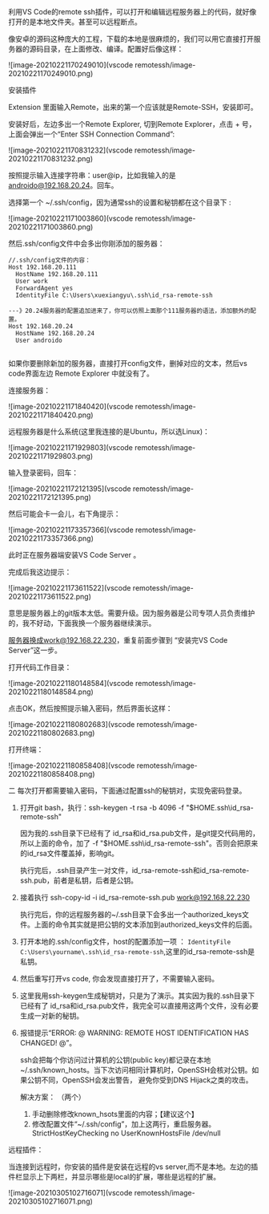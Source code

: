 利用VS Code的remote ssh插件，可以打开和编辑远程服务器上的代码，就好像打开的是本地文件夹。甚至可以远程断点。

像安卓的源码这种庞大的工程，下载的本地是很麻烦的，我们可以用它直接打开服务器的源码目录，在上面修改、编译。配置好后像这样：

![image-20210221170249010](vscode remotessh/image-20210221170249010.png)



安装插件

Extension 里面输入Remote，出来的第一个应该就是Remote-SSH，安装即可。

安装好后，左边多出一个Remote Explorer, 切到Remote Explorer，点击 + 号，上面会弹出一个“Enter SSH Connection Command”:

![image-20210221170831232](vscode remotessh/image-20210221170831232.png)

按照提示输入连接字符串：user@ip，比如我输入的是  androido@192.168.20.24。回车。



选择第一个 ~/.ssh/config，因为通常ssh的设置和秘钥都在这个目录下 :

![image-20210221171003860](vscode remotessh/image-20210221171003860.png)

然后.ssh/config文件中会多出你刚添加的服务器：

```
//.ssh/config文件的内容：
Host 192.168.20.111
  HostName 192.168.20.111
  User work
  ForwardAgent yes
  IdentityFile C:\Users\xuexiangyu\.ssh\id_rsa-remote-ssh

---》20.24服务器的配置追加进来了，你可以仿照上面那个111服务器的语法，添加额外的配置。
Host 192.168.20.24
  HostName 192.168.20.24
  User androido


```

如果你要删除新加的服务器，直接打开config文件，删掉对应的文本，然后vs code界面左边 Remote Explorer 中就没有了。

连接服务器：

![image-20210221171840420](vscode remotessh/image-20210221171840420.png)

远程服务器是什么系统(这里我连接的是Ubuntu，所以选Linux)：

![image-20210221171929803](vscode remotessh/image-20210221171929803.png)

输入登录密码，回车：

![image-20210221172121395](vscode remotessh/image-20210221172121395.png)



然后可能会卡一会儿，右下角提示：

![image-20210221173357366](vscode remotessh/image-20210221173357366.png)

此时正在服务器端安装VS Code Server 。 

完成后我这边提示：

![image-20210221173611522](vscode remotessh/image-20210221173611522.png)

意思是服务器上的git版本太低。需要升级。因为服务器是公司专项人员负责维护的，我不好动，下面我换一个服务器继续演示。

服务器换成work@192.168.22.230，重复前面步骤到 “安装完VS Code Server”这一步。

打开代码工作目录：

![image-20210221180148584](vscode remotessh/image-20210221180148584.png)

点击OK，然后按照提示输入密码，然后界面长这样：

![image-20210221180802683](vscode remotessh/image-20210221180802683.png)

打开终端： 

![image-20210221180858408](vscode remotessh/image-20210221180858408.png)





二 每次打开都需要输入密码，下面通过配置ssh的秘钥对，实现免密码登录。

1. 打开git bash，执行：ssh-keygen -t rsa -b 4096 -f "$HOME\.ssh\id_rsa-remote-ssh"

   因为我的.ssh目录下已经有了 id_rsa和id_rsa.pub文件，是git提交代码用的，所以上面的命令，加了 -f "$HOME\.ssh\id_rsa-remote-ssh"。否则会把原来的id_rsa文件覆盖掉，影响git。

   执行完后，.ssh目录产生一对文件，id_rsa-remote-ssh和id_rsa-remote-ssh.pub，前者是私钥，后者是公钥。

2. 接着执行 ssh-copy-id -i id_rsa-remote-ssh.pub work@192.168.22.230

   执行完后，你的远程服务器的~/.ssh目录下会多出一个authorized_keys文件。上面的命令其实就是把公钥的文本添加到authorized_keys文件的后面。

3.  打开本地的.ssh/config文件，host的配置添加一项 ： `IdentityFile C:\Users\yourname\.ssh\id_rsa-remote-ssh`,这里的id_rsa-remote-ssh是私钥。

4. 然后重写打开vs code, 你会发现直接打开了，不需要输入密码。

5. 这里我用ssh-keygen生成秘钥对，只是为了演示。其实因为我的.ssh目录下已经有了 id_rsa和id_rsa.pub文件，我完全可以直接用这两个文件，没有必要生成一对新的秘钥。

6. 报错提示“ERROR: @    WARNING: REMOTE HOST IDENTIFICATION HAS CHANGED!     @”。

   ssh会把每个你访问过计算机的公钥(public key)都记录在本地~/.ssh/known_hosts。当下次访问相同计算机时，OpenSSH会核对公钥。如果公钥不同，OpenSSH会发出警告， 避免你受到DNS Hijack之类的攻击。

   解决方案： （两个）

   1. 手动删除修改known_hsots里面的内容；【建议这个】
   2. 修改配置文件“~/.ssh/config”，加上这两行，重启服务器。
           StrictHostKeyChecking no
           UserKnownHostsFile /dev/null



远程插件：

当连接到远程时，你安装的插件是安装在远程的vs server,而不是本地。左边的插件栏显示上下两栏，并显示哪些是local的扩展，哪些是远程的扩展。

![image-20210305102716071](vscode remotessh/image-20210305102716071.png)